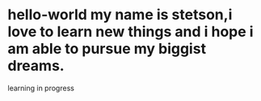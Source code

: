 # hello-world my name is stetson,i love to learn new things and i hope i am able to pursue my biggist dreams.
learning in progress

